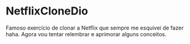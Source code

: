 # NetflixCloneDio
Famoso exercício de clonar a Netflix que sempre me esquivei de fazer haha. Agora vou tentar relembrar e aprimorar alguns conceitos. 
